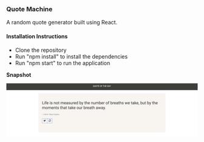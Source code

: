 ### Quote Machine

A random quote generator built using React.

#### Installation Instructions
* Clone the repository
* Run "npm install" to install the dependencies
* Run "npm start" to run the application

**Snapshot**

![Quote Generator](./quote_generator.png)



